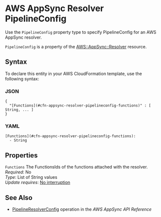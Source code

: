 # AWS AppSync Resolver PipelineConfig<a name="aws-properties-appsync-resolver-pipelineconfig"></a>

<a name="aws-properties-appsync-resolver-pipelineconfig-description"></a>Use the `PipelineConfig` property type to specify PipelineConfig for an AWS AppSync resolver\.

<a name="aws-properties-appsync-resolver-pipelineconfig-inheritance"></a> `PipelineConfig` is a property of the [AWS::AppSync::Resolver](aws-resource-appsync-resolver.md) resource\.

## Syntax<a name="aws-properties-appsync-resolver-pipelineconfig-syntax"></a>

To declare this entity in your AWS CloudFormation template, use the following syntax:

### JSON<a name="aws-properties-appsync-resolver-pipelineconfig-syntax.json"></a>

```
{
  "[Functions](#cfn-appsync-resolver-pipelineconfig-functions)" : [ String, ... ]
}
```

### YAML<a name="aws-properties-appsync-resolver-pipelineconfig-syntax.yaml"></a>

```
[Functions](#cfn-appsync-resolver-pipelineconfig-functions): 
  - String
```

## Properties<a name="aws-properties-appsync-resolver-pipelineconfig-properties"></a>

`Functions`  <a name="cfn-appsync-resolver-pipelineconfig-functions"></a>
The FunctionsIds of the functions attached with the resolver\.  
 *Required*: No  
 *Type*: List of String values  
 *Update requires*: [No interruption](using-cfn-updating-stacks-update-behaviors.md#update-no-interrupt) 

## See Also<a name="aws-properties-appsync-resolver-pipelineconfig-seealso"></a>
+ [ PipelineResolverConfig](https://docs.aws.amazon.com/appsync/latest/APIReference/API_PipelineConfig.html) operation in the *AWS AppSync API Reference*